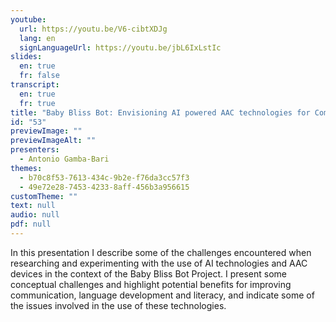 ```yaml
---
youtube:
  url: https://youtu.be/V6-cibtXDJg
  lang: en
  signLanguageUrl: https://youtu.be/jbL6IxLstIc
slides:
  en: true
  fr: false
transcript:
  en: true
  fr: true
title: "Baby Bliss Bot: Envisioning AI powered AAC technologies for Communication, Language Development, and Literacy"
id: "53"
previewImage: ""
previewImageAlt: ""
presenters:
  - Antonio Gamba-Bari
themes:
  - b70c8f53-7613-434c-9b2e-f76da3cc57f3
  - 49e72e28-7453-4233-8aff-456b3a956615
customTheme: ""
text: null
audio: null
pdf: null
---
```

In this presentation I describe some of the challenges encountered when researching and experimenting with the use of AI technologies and AAC devices in the context of the Baby Bliss Bot Project. I present some conceptual challenges and highlight potential benefits for improving communication, language development and literacy, and indicate some of the issues involved in the use of these technologies.

